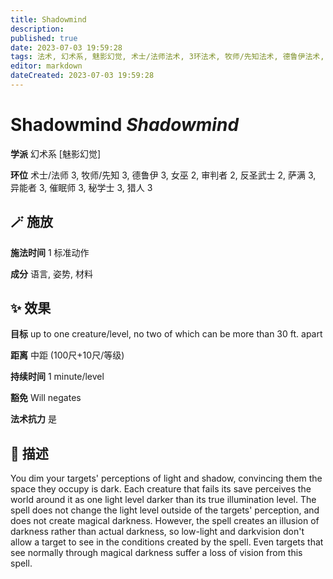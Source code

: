 ```yaml
---
title: Shadowmind
description: 
published: true
date: 2023-07-03 19:59:28
tags: 法术, 幻术系, 魅影幻觉, 术士/法师法术, 3环法术, 牧师/先知法术, 德鲁伊法术, 女巫法术, 2环法术, 审判者法术, 反圣武士法术, 萨满法术, 异能者法术, 催眠师法术, 秘学士法术, 猎人法术
editor: markdown
dateCreated: 2023-07-03 19:59:28
---
```


# **Shadowmind** *Shadowmind*

**学派** 幻术系 \[魅影幻觉\] 

**环位** 术士/法师 3, 牧师/先知 3, 德鲁伊 3, 女巫 2, 审判者 2, 反圣武士 2, 萨满 3, 异能者 3, 催眠师 3, 秘学士 3, 猎人 3

## 🪄 施放

**施法时间** 1 标准动作

**成分** 语言, 姿势, 材料

## ✨ 效果 

**目标** up to one creature/level, no two of which can be more than 30 ft. apart 

**距离** 中距 (100尺+10尺/等级)  

**持续时间** 1 minute/level 

**豁免** Will negates

**法术抗力** 是

## 📖 描述

You dim your targets' perceptions of light and shadow, convincing them the space they occupy is dark. Each creature that fails its save perceives the world around it as one light level darker than its true illumination level. The spell does not change the light level outside of the targets' perception, and does not create magical darkness. However, the spell creates an illusion of darkness rather than actual darkness, so low-light and darkvision don't allow a target to see in the conditions created by the spell. Even targets that see normally through magical darkness suffer a loss of vision from this spell.
    